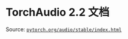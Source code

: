 # TorchAudio 2.2 文档

Source: [`pytorch.org/audio/stable/index.html`](https://pytorch.org/audio/stable/index.html)
